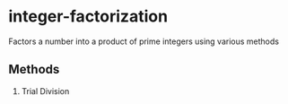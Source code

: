 # integer-factorization
Factors a number into a product of prime integers using various methods

## Methods
1. Trial Division